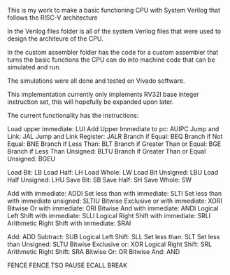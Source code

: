 This is my work to make a basic functioning CPU with System Verilog that follows the RISC-V architecture

In the Verilog files folder is all of the system Verilog files that were used to design the architeure of the CPU.

In the custom assembler folder has the code for a custom assembler that turns the basic functions the CPU can do into machine code that can be simulated and run.

The simulations were all done and tested on Vivado software.

This implementation currently only implements RV32I base integer instruction set, this will hopefully be expanded upon later.

The current functionality has the instructions: 

Load upper immediate: LUI
Add Upper Immediate to pc: AUIPC
Jump and Link: JAL
Jump and Link Register: JALR
Branch if Equal: BEQ
Branch if Not Equal: BNE
Branch if Less Than: BLT
Branch if Greater Than or Equal: BGE
Branch if Less Than Unsigned: BLTU
Branch if Greater Than or Equal Unsigned: BGEU

Load Bit: LB
Load Half: LH
Load Whole: LW
Load Bit Unsigned: LBU
Load Half Unsigned: LHU
Save Bit: SB
Save Half: SH
Save Whole: SW

Add with immediate: ADDI
Set less than with immediate: SLTI
Set less than with immediate unsigned: SLTIU
Bitwise Exclusive or with immediate: XORI
Bitwise Or with immediate: ORI
Bitwise And with immediate: ANDI
Logical Left Shift with immediate: SLLI
Logical Right Shift with immediate: SRLI
Arithmetic Right Shift with immediate: SRAI

Add: ADD
Subtract: SUB
Logical Left Shift: SLL
Set less than: SLT
Set less than Unsigned: SLTU
Bitwise Exclusive or: XOR
Logical Right Shift: SRL
Arithmetic Right Shift: SRA
Bitwise Or: OR
Bitwise And: AND

FENCE
FENCE.TSO
PAUSE
ECALL
BREAK
